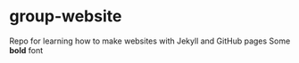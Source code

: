# group-website
Repo for learning how to make websites with Jekyll and GitHub pages 
Some **bold** font
